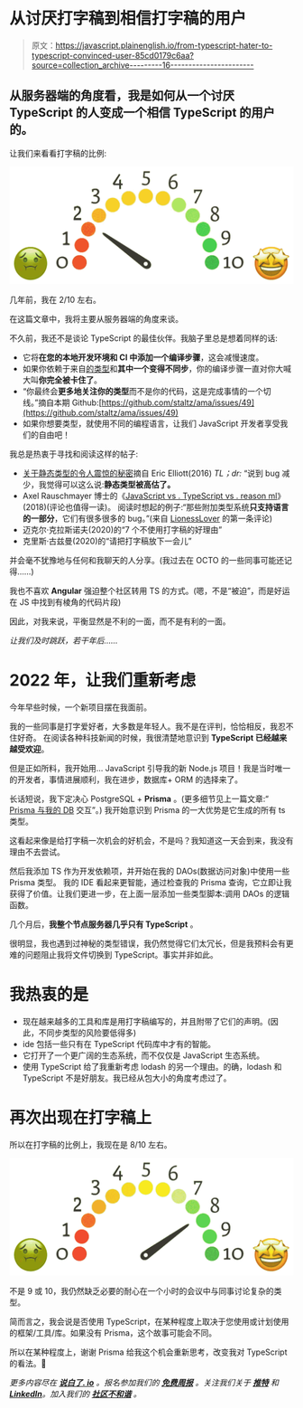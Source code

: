 # 从讨厌打字稿到相信打字稿的用户

> 原文：<https://javascript.plainenglish.io/from-typescript-hater-to-typescript-convinced-user-85cd0179c6aa?source=collection_archive---------16----------------------->

## 从服务器端的角度看，我是如何从一个讨厌 TypeScript 的人变成一个相信 TypeScript 的用户的。

让我们来看看打字稿的比例:

![](img/0547e809dfe835461c7883a073af1f67.png)

几年前，我在 2/10 左右。

在这篇文章中，我将主要从服务器端的角度来谈。

不久前，我还不是谈论 TypeScript 的最佳伙伴。我脑子里总是想着同样的话:

*   它将**在您的本地开发环境和 CI 中添加一个编译步骤**，这会减慢速度。
*   如果你依赖于来自[的类型](https://github.com/DefinitelyTyped/DefinitelyTyped)和**其中一个变得不同步**，你的编译步骤一直对你大喊大叫**你完全被卡住了**。
*   “你最终会**更多地关注你的类型**而不是你的代码，这是完成事情的一个切线。”摘自本期 Github:[https://github.com/staltz/ama/issues/49](https://github.com/staltz/ama/issues/49)
*   如果你想要类型，就使用不同的编程语言，让我们 JavaScript 开发者享受我们的自由吧！

我总是热衷于寻找和阅读这样的帖子:

*   [关于静态类型的令人震惊的秘密](https://medium.com/javascript-scene/the-shocking-secret-about-static-types-514d39bf30a3)摘自 Eric Elliott(2016)
    *TL；dr:* “说到 bug 减少，我觉得可以这么说:**静态类型被高估了。**
*   Axel Rauschmayer 博士的《[JavaScript vs . TypeScript vs . reason ml](https://2ality.com/2018/03/javascript-typescript-reasonml.html)》(2018)(评论也值得一读)。
    阅读时想起的例子:“那些附加类型系统**只支持语言的一部分**，它们有很多很多的 bug。”(来自 [LionessLover](https://disqus.com/by/LionessLover/) 的第一条评论)
*   迈克尔·克拉斯诺夫(2020)的“7 个不使用打字稿的好理由”
*   克里斯·古兹曼(2020)的“请把打字稿放下一会儿”

并会毫不犹豫地与任何和我聊天的人分享。(我过去在 OCTO 的一些同事可能还记得……)

我也不喜欢 **Angular** 强迫整个社区转用 TS 的方式。(嗯，不是“被迫”，而是好运在 JS 中找到有棱角的代码片段)

因此，对我来说，平衡显然是不利的一面，而不是有利的一面。

*让我们及时跳跃，若干年后……*

# **2022 年，让我们重新考虑**

今年早些时候，一个新项目摆在我面前。

我的一些同事是打字爱好者，大多数是年轻人。我不是在评判，恰恰相反，我忍不住好奇。
在阅读各种科技新闻的时候，我很清楚地意识到 **TypeScript 已经越来越受欢迎**。

但是正如所料，我开始用… JavaScript 引导我的新 Node.js 项目！我是当时唯一的开发者，事情进展顺利，我在进步，数据库+ ORM 的选择来了。

长话短说，我下定决心 PostgreSQL + **Prisma** 。(更多细节见上一篇文章:“ [Prisma 与我的 DB](https://medium.com/nerd-for-tech/prisma-to-interact-with-my-db-13da91562600) 交互”。)
我开始意识到 Prisma 的一大优势是它生成的所有 ts 类型。

这看起来像是给打字稿一次机会的好机会，不是吗？我知道这一天会到来，我没有理由不去尝试。

然后我添加 TS 作为开发依赖项，并开始在我的 DAOs(数据访问对象)中使用一些 Prisma 类型。
我的 IDE 看起来更智能，通过检查我的 Prisma 查询，它立即让我获得了价值。让我们更进一步，在上面一层添加一些类型脚本:调用 DAOs 的逻辑函数。

几个月后，**我整个节点服务器几乎只有 TypeScript** 。

很明显，我也遇到过神秘的类型错误，我仍然觉得它们太冗长，但是我预料会有更难的问题阻止我将文件切换到 TypeScript。事实并非如此。

# 我热衷的是

*   现在越来越多的工具和库是用打字稿编写的，并且附带了它们的声明。(因此，不同步类型的风险要低得多)
*   ide 包括一些只有在 TypeScript 代码库中才有的智能。
*   它打开了一个更广阔的生态系统，而不仅仅是 JavaScript 生态系统。
*   使用 TypeScript 给了我重新考虑 lodash 的另一个理由。的确，lodash 和 TypeScript 不是好朋友。我已经从包大小的角度考虑过了。

# 再次出现在打字稿上

所以在打字稿的比例上，我现在是 8/10 左右。

![](img/52c5de831e26ea5d4a05922903554c29.png)

不是 9 或 10，我仍然缺乏必要的耐心在一个小时的会议中与同事讨论复杂的类型。

简而言之，我会说是否使用 TypeScript，在某种程度上取决于您使用或计划使用的框架/工具/库。如果没有 Prisma，这个故事可能会不同。

所以在某种程度上，谢谢 Prisma 给我这个机会重新思考，改变我对 TypeScript 的看法。🙂

*更多内容尽在* [***说白了. io***](https://plainenglish.io/) *。报名参加我们的* [***免费周报***](http://newsletter.plainenglish.io/) *。关注我们关于* [***推特***](https://twitter.com/inPlainEngHQ) *和*[***LinkedIn***](https://www.linkedin.com/company/inplainenglish/)*。加入我们的* [***社区不和谐***](https://discord.gg/GtDtUAvyhW) *。*